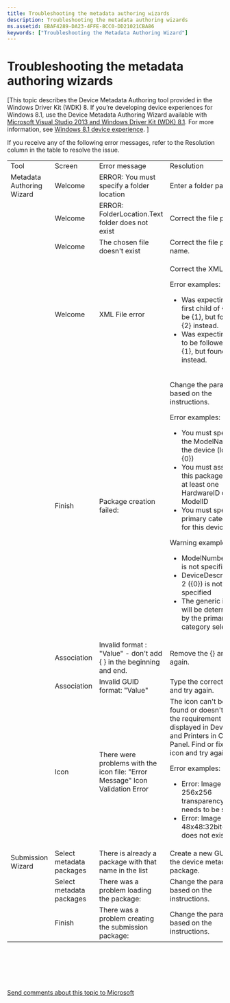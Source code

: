 ```yaml
---
title: Troubleshooting the metadata authoring wizards
description: Troubleshooting the metadata authoring wizards
ms.assetid: EBAF4289-DA23-4FFE-8CC0-DD21021CBA86
keywords: ["Troubleshooting the Metadata Authoring Wizard"]
---
```


# Troubleshooting the metadata authoring wizards


\[This topic describes the Device Metadata Authoring tool provided in the Windows Driver Kit (WDK) 8. If you’re developing device experiences for Windows 8.1, use the Device Metadata Authoring Wizard available with [Microsoft Visual Studio 2013 and Windows Driver Kit (WDK) 8.1](http://go.microsoft.com/fwlink/p/?LinkId=226411). For more information, see [Windows 8.1 device experience](http://go.microsoft.com/fwlink/p/?linkid=325561). \]

If you receive any of the following error messages, refer to the Resolution column in the table to resolve the issue.

<table>
<colgroup>
<col width="25%" />
<col width="25%" />
<col width="25%" />
<col width="25%" />
</colgroup>
<tbody>
<tr class="odd">
<td align="left">Tool</td>
<td align="left">Screen</td>
<td align="left">Error message</td>
<td align="left">Resolution</td>
</tr>
<tr class="even">
<td align="left">Metadata Authoring Wizard</td>
<td align="left">Welcome</td>
<td align="left">ERROR: You must specify a folder location</td>
<td align="left">Enter a folder path.</td>
</tr>
<tr class="odd">
<td align="left"></td>
<td align="left">Welcome</td>
<td align="left">ERROR: FolderLocation.Text folder does not exist</td>
<td align="left">Correct the file path.</td>
</tr>
<tr class="even">
<td align="left"></td>
<td align="left">Welcome</td>
<td align="left">The chosen file doesn't exist</td>
<td align="left">Correct the file path or name.</td>
</tr>
<tr class="odd">
<td align="left"></td>
<td align="left">Welcome</td>
<td align="left">XML File error</td>
<td align="left"><p>Correct the XML error.</p>
<p>Error examples:</p>
<ul>
<li>Was expecting the first child of {0} to be {1}, but found {2} instead.</li>
<li>Was expecting {0} to be followed by {1}, but found {2} instead.</li>
</ul></td>
</tr>
<tr class="even">
<td align="left"></td>
<td align="left">Finish</td>
<td align="left">Package creation failed:</td>
<td align="left"><p>Change the parameter based on the instructions.</p>
<p>Error examples:</p>
<ul>
<li>You must specify the ModelName for the device (locale {0})</li>
<li>You must associate this package with at least one HardwareID or ModelID</li>
<li>You must specify a primary category for this device</li>
</ul>
<p>Warning examples:</p>
<ul>
<li>ModelNumber ({0}) is not specified</li>
<li>DeviceDescription 2 ({0}) is not specified</li>
<li>The generic icon will be determined by the primary category selection</li>
</ul></td>
</tr>
<tr class="odd">
<td align="left"></td>
<td align="left">Association</td>
<td align="left">Invalid format : &quot;Value&quot; - don't add { } in the beginning and end.</td>
<td align="left">Remove the {} and try again.</td>
</tr>
<tr class="even">
<td align="left"></td>
<td align="left">Association</td>
<td align="left">Invalid GUID format: &quot;Value&quot;</td>
<td align="left">Type the correct GUID and try again.</td>
</tr>
<tr class="odd">
<td align="left"></td>
<td align="left">Icon</td>
<td align="left">There were problems with the icon file: &quot;Error Message&quot; Icon Validation Error</td>
<td align="left">The icon can't be found or doesn't meet the requirement to be displayed in Devices and Printers in Control Panel. Find or fix the icon and try again.
<p>Error examples:</p>
<ul>
<li>Error: Image 256x256 transparency needs to be set.</li>
<li>Error: Image 48x48:32bit+Alpha does not exist.</li>
</ul></td>
</tr>
<tr class="even">
<td align="left">Submission Wizard</td>
<td align="left">Select metadata packages</td>
<td align="left">There is already a package with that name in the list</td>
<td align="left">Create a new GUID for the device metadata package.</td>
</tr>
<tr class="odd">
<td align="left"></td>
<td align="left">Select metadata packages</td>
<td align="left">There was a problem loading the package:</td>
<td align="left">Change the parameter based on the instructions.</td>
</tr>
<tr class="even">
<td align="left"></td>
<td align="left">Finish</td>
<td align="left">There was a problem creating the submission package:</td>
<td align="left">Change the parameter based on the instructions.</td>
</tr>
</tbody>
</table>

 

 

 

[Send comments about this topic to Microsoft](mailto:wsddocfb@microsoft.com?subject=Documentation%20feedback%20[devtest\dma]:%20Troubleshooting%20the%20metadata%20authoring%20wizards%20%20RELEASE:%20%2811/17/2016%29&body=%0A%0APRIVACY%20STATEMENT%0A%0AWe%20use%20your%20feedback%20to%20improve%20the%20documentation.%20We%20don't%20use%20your%20email%20address%20for%20any%20other%20purpose,%20and%20we'll%20remove%20your%20email%20address%20from%20our%20system%20after%20the%20issue%20that%20you're%20reporting%20is%20fixed.%20While%20we're%20working%20to%20fix%20this%20issue,%20we%20might%20send%20you%20an%20email%20message%20to%20ask%20for%20more%20info.%20Later,%20we%20might%20also%20send%20you%20an%20email%20message%20to%20let%20you%20know%20that%20we've%20addressed%20your%20feedback.%0A%0AFor%20more%20info%20about%20Microsoft's%20privacy%20policy,%20see%20http://privacy.microsoft.com/default.aspx. "Send comments about this topic to Microsoft")




